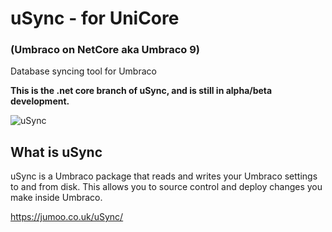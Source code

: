 # uSync - for UniCore
###  (Umbraco on NetCore aka Umbraco 9)
Database syncing tool for Umbraco  

**This is the .net core branch of uSync, and is still in alpha/beta development.**

![uSync](https://github.com/KevinJump/uSync8/blob/v8/8.2/Screenshots/usyncprogress.gif "uSync Import Animation")


## What is uSync 

uSync is a Umbraco package that reads and writes your Umbraco settings to and from disk. This allows you to source control and deploy changes you make inside Umbraco.

https://jumoo.co.uk/uSync/
